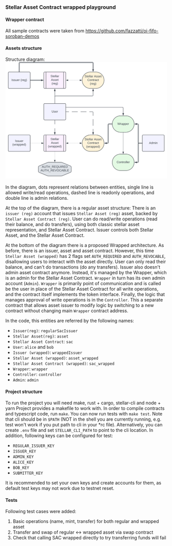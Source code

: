 ### Stellar Asset Contract wrapped playground

#### Wrapper contract
All sample contracts were taken from https://github.com/fazzatti/oi-fifo-soroban-demos

#### Assets structure

Structure diagram:
![diagram](./diagram.svg)

In the diagram, dots represent relations between entities, single line is allowed write/read operations, 
dashed line is readonly operations, and double line is admin relations. 

At the top of the diagram, there is a regular asset structure:
There is an `issuer (reg)` account that issues `Stellar Asset (reg)` asset, backed by `Stellar Asset Contract (reg)`.
User can do read/write operations (read their balance, and do transfers), using both classic stellar asset representation, 
and Stellar Asset Contract. Issuer controls both Stellar Asset, and the Stellar Asset Contract.

At the bottom of the diagram there is a proposed Wrapped architecture.
As before, there is an issuer, asset and asset contract. 
However, this time `Stellar Asset (wrapped)` has 2 flags set `AUTH_REQUIRED` and `AUTH_REVOCABLE`, disallowing users to 
interact with the asset directly. User can only read their balance, and can't do transactions (do any transfers). 
Issuer also doesn't admin asset contract anymore. 
Instead, it's managed by the Wrapper, which is an admin for the Stellar Asset Contract.
`Wrapper` in turn has its own admin account (`Admin`).
`Wrapper` is primarily point of communication and is called be the user in place of the 
Stellar Asset Contract for all write operations, and the contract itself implements the token interface.
Finally, the logic that manages approval of write operations is in the `Controller`. This a separate contract that 
allows asset issuer to modify logic by switching to a new contract without changing main `Wrapper` contract address. 

In the code, this entities are referred by the following names:
* `Issuer(reg)`: `regularSacIssuer`
* `Stellar Asset(reg)`: `asset`
* `Stellar Asset Contract`: `sac`
* `User`: `alice` and `bob`
* `Issuer (wrapped)`: `wrappedIssuer`
* `Stellar Asset (wrapped)`: `asset_wrapped` 
* `Stellar Asset Contract (wrapped)`: `sac_wrapped`
* `Wrapper`: `wrapper`
* `Controller`: `controller`
* `Admin`: `admin`


#### Project structure
To run the project you will need make, rust + cargo, stellar-cli and node + yarn
Project provides a makefile to work with. In order to compile contracts and typescript code, run `make`.
You can now run tests with `make test`.
Note that cli should be in `$PATH` (NOT in the shell you are currently running, e.g. test won't work if you put path to 
cli in your *rc file).
Alternatively, you can create `.env` file and set `STELLAR_CLI_PATH` to point to the cli location.
In addition, following keys can be configured for test:
* `REGULAR_ISSUER_KEY`
* `ISSUER_KEY`
* `ADMIN_KEY`
* `ALICE_KEY`
* `BOB_KEY`
* `SUBMITTER_KEY`

It is recommended to set your own keys and create accounts for them, as default test keys may not work due to testnet reset.

#### Tests
Following test cases were added:
1. Basic operations (name, mint, transfer) for both regular and wrapped asset
2. Transfer and swap of regular <-> wrapped asset via swap contract
3. Check that calling SAC wrapped directly to try transferring funds will fail 
